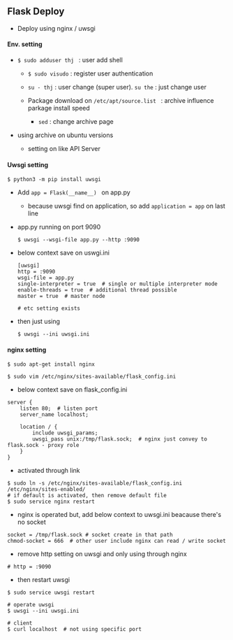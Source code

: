 ## Flask Deploy

* Deploy using nginx  /  uwsgi 



#### Env. setting

* ``$ sudo adduser thj ``  : user add shell

  * `$ sudo visudo`  : register user authentication
  
  * ``su - thj`` : user change (super user).   ``su the`` : just change user

  * Package download on ``/etc/apt/source.list ``  : archive influence parkage install speed

    * ``sed``  : change archive page
* using archive on ubuntu versions
    
  * setting on like API Server
  
    

#### Uwsgi setting

```shell
$ python3 -m pip install uwsgi
```

* Add ``app = Flask(__name__) ``   on app.py

  * because uwsgi find on application, so add  `` application = app ``  on last line 

* app.py running on port 9090

  ```shell
  $ uwsgi --wsgi-file app.py --http :9090
  ```

* below context save on uswgi.ini 

  ````shell
  [uwsgi]
  http = :9090
  wsgi-file = app.py
  single-interpreter = true  # single or multiple interpreter mode
  enable-threads = true  # additional thread possible
  master = true  # master node
  
  # etc setting exists
  ````

* then just using 

  ```shell
  $ uwsgi --ini uwsgi.ini
  ```

  

#### nginx setting

```shell
$ sudo apt-get install nginx

$ sudo vim /etc/nginx/sites-available/flask_config.ini
```

* below context save on flask_config.ini

```shell
server {
    listen 80;  # listen port
    server_name localhost; 

    location / {
        include uwsgi_params; 
        uwsgi_pass unix:/tmp/flask.sock;  # nginx just convey to flask.sock - proxy role 
    }
}
```

* activated through link

```shell
$ sudo ln -s /etc/nginx/sites-available/flask_config.ini /etc/nginx/sites-enabled/
# if default is activated, then remove default file
$ sudo service nginx restart
```

* nginx is operated but, add below context to uwsgi.ini beacause there's no socket

```shell
socket = /tmp/flask.sock # socket create in that path
chmod-socket = 666  # other user include nginx can read / write socket
```

* remove http setting on uwsgi and only using through nginx

```shell
# http = :9090
```

* then restart uwsgi

```shell
$ sudo service uwsgi restart

# operate uwsgi 
$ uwsgi --ini uwsgi.ini

# client 
$ curl localhost  # not using specific port
```

